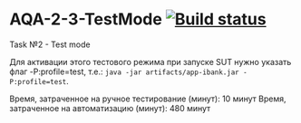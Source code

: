 # AQA-2-3-TestMode [![Build status](https://ci.appveyor.com/api/projects/status/m35ng2bg8lo9mkdn?svg=true)](https://ci.appveyor.com/project/Volgogradec/aqa-2-3-testmode)
Task №2 - Test mode

Для активации этого тестового режима при запуске SUT нужно указать флаг -P:profile=test, т.е.: `java -jar artifacts/app-ibank.jar -P:profile=test`.

Время, затраченное на ручное тестирование (минут): 10 минут
Время, затраченное на автоматизацию (минут): 480 минут